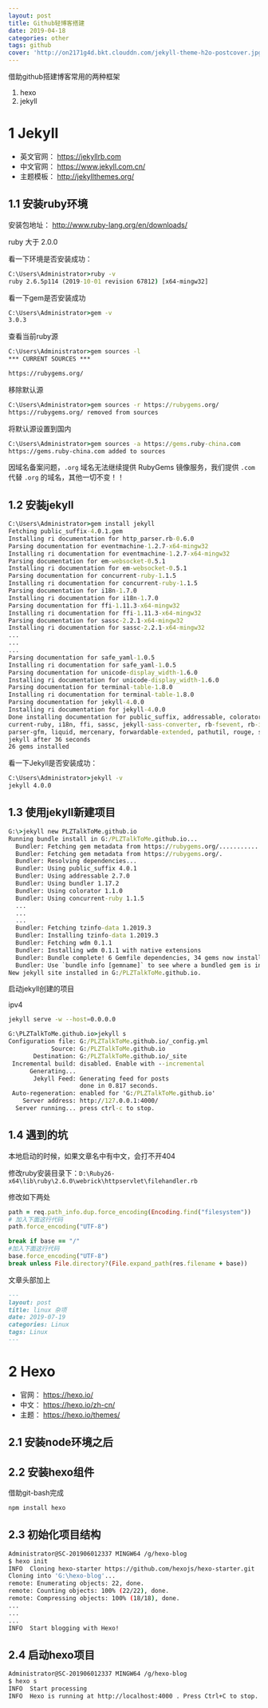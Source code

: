```yaml
---
layout: post
title: Github轻博客搭建
date: 2019-04-18
categories: other
tags: github
cover: 'http://on2171g4d.bkt.clouddn.com/jekyll-theme-h2o-postcover.jpg'
---
```


借助github搭建博客常用的两种框架

1. hexo
2. jekyll



# 1 Jekyll

- 英文官网： https://jekyllrb.com
- 中文官网： https://www.jekyll.com.cn/ 
- 主题模板： http://jekyllthemes.org/ 



## 1.1 安装ruby环境

安装包地址： http://www.ruby-lang.org/en/downloads/ 

ruby  大于 2.0.0 

看一下环境是否安装成功：

```bat
C:\Users\Administrator>ruby -v
ruby 2.6.5p114 (2019-10-01 revision 67812) [x64-mingw32]
```

看一下gem是否安装成功

```cmd
C:\Users\Administrator>gem -v
3.0.3
```



查看当前ruby源

```bat
C:\Users\Administrator>gem sources -l
*** CURRENT SOURCES ***

https://rubygems.org/
```



移除默认源

```bat
C:\Users\Administrator>gem sources -r https://rubygems.org/
https://rubygems.org/ removed from sources
```



将默认源设置到国内

```cmd
C:\Users\Administrator>gem sources -a https://gems.ruby-china.com
https://gems.ruby-china.com added to sources
```

因域名备案问题，`.org` 域名无法继续提供 RubyGems 镜像服务，我们提供 `.com` 代替 `.org` 的域名，其他一切不变！！



## 1.2 安装jekyll

```bat
C:\Users\Administrator>gem install jekyll
Fetching public_suffix-4.0.1.gem
Installing ri documentation for http_parser.rb-0.6.0
Parsing documentation for eventmachine-1.2.7-x64-mingw32
Installing ri documentation for eventmachine-1.2.7-x64-mingw32
Parsing documentation for em-websocket-0.5.1
Installing ri documentation for em-websocket-0.5.1
Parsing documentation for concurrent-ruby-1.1.5
Installing ri documentation for concurrent-ruby-1.1.5
Parsing documentation for i18n-1.7.0
Installing ri documentation for i18n-1.7.0
Parsing documentation for ffi-1.11.3-x64-mingw32
Installing ri documentation for ffi-1.11.3-x64-mingw32
Parsing documentation for sassc-2.2.1-x64-mingw32
Installing ri documentation for sassc-2.2.1-x64-mingw32
...
...
...
Parsing documentation for safe_yaml-1.0.5
Installing ri documentation for safe_yaml-1.0.5
Parsing documentation for unicode-display_width-1.6.0
Installing ri documentation for unicode-display_width-1.6.0
Parsing documentation for terminal-table-1.8.0
Installing ri documentation for terminal-table-1.8.0
Parsing documentation for jekyll-4.0.0
Installing ri documentation for jekyll-4.0.0
Done installing documentation for public_suffix, addressable, colorator, http_parser.rb, eventmachine, em-websocket, con
current-ruby, i18n, ffi, sassc, jekyll-sass-converter, rb-fsevent, rb-inotify, listen, jekyll-watch, kramdown, kramdown-
parser-gfm, liquid, mercenary, forwardable-extended, pathutil, rouge, safe_yaml, unicode-display_width, terminal-table,
jekyll after 36 seconds
26 gems installed
```



看一下Jekyll是否安装成功：

```bat
C:\Users\Administrator>jekyll -v
jekyll 4.0.0
```



## 1.3 使用jekyll新建项目

```cmd
G:\>jekyll new PLZTalkToMe.github.io
Running bundle install in G:/PLZTalkToMe.github.io...
  Bundler: Fetching gem metadata from https://rubygems.org/...........
  Bundler: Fetching gem metadata from https://rubygems.org/.
  Bundler: Resolving dependencies...
  Bundler: Using public_suffix 4.0.1
  Bundler: Using addressable 2.7.0
  Bundler: Using bundler 1.17.2
  Bundler: Using colorator 1.1.0
  Bundler: Using concurrent-ruby 1.1.5
  ...
  ...
  ...
  Bundler: Fetching tzinfo-data 1.2019.3
  Bundler: Installing tzinfo-data 1.2019.3
  Bundler: Fetching wdm 0.1.1
  Bundler: Installing wdm 0.1.1 with native extensions
  Bundler: Bundle complete! 6 Gemfile dependencies, 34 gems now installed.
  Bundler: Use `bundle info [gemname]` to see where a bundled gem is installed.
New jekyll site installed in G:/PLZTalkToMe.github.io.
```



启动jekyll创建的项目

ipv4

```bash
jekyll serve -w --host=0.0.0.0
```

```cmd
G:\PLZTalkToMe.github.io>jekyll s
Configuration file: G:/PLZTalkToMe.github.io/_config.yml
            Source: G:/PLZTalkToMe.github.io
       Destination: G:/PLZTalkToMe.github.io/_site
 Incremental build: disabled. Enable with --incremental
      Generating...
       Jekyll Feed: Generating feed for posts
                    done in 0.817 seconds.
 Auto-regeneration: enabled for 'G:/PLZTalkToMe.github.io'
    Server address: http://127.0.0.1:4000/
  Server running... press ctrl-c to stop.
```



## 1.4 遇到的坑

本地启动的时候，如果文章名中有中文，会打不开404

修改ruby安装目录下：`D:\Ruby26-x64\lib\ruby\2.6.0\webrick\httpservlet\filehandler.rb`

修改如下两处

```ruby
path = req.path_info.dup.force_encoding(Encoding.find("filesystem"))
# 加入下面这行代码
path.force_encoding("UTF-8")
```

```ruby
break if base == "/"
#加入下面这行代码
base.force_encoding("UTF-8") 
break unless File.directory?(File.expand_path(res.filename + base))
```



文章头部加上

```markdown
---
layout: post
title: linux 杂项
date: 2019-07-19
categories: Linux
tags: Linux
---
```



# 2 Hexo

- 官网： https://hexo.io/ 
- 中文： https://hexo.io/zh-cn/ 
- 主题： https://hexo.io/themes/ 

## 2.1 安装node环境之后



## 2.2 安装hexo组件

借助git-bash完成

```bash
npm install hexo
```



## 2.3 初始化项目结构

```bash
Administrator@SC-201906012337 MINGW64 /g/hexo-blog
$ hexo init
INFO  Cloning hexo-starter https://github.com/hexojs/hexo-starter.git
Cloning into 'G:\hexo-blog'...
remote: Enumerating objects: 22, done.
remote: Counting objects: 100% (22/22), done.
remote: Compressing objects: 100% (18/18), done.
...
...
...
INFO  Start blogging with Hexo!

```



## 2.4 启动hexo项目

```bash
Administrator@SC-201906012337 MINGW64 /g/hexo-blog
$ hexo s
INFO  Start processing
INFO  Hexo is running at http://localhost:4000 . Press Ctrl+C to stop.
```















 















